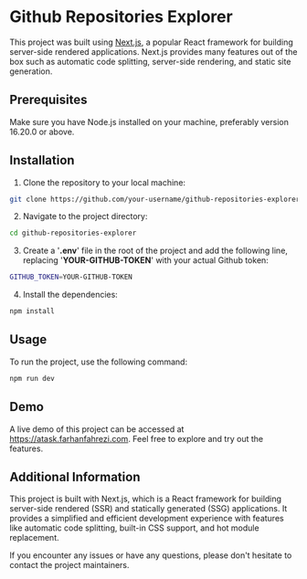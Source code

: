 # Github Repositories Explorer

This project was built using [Next.js](https://nextjs.org/), a popular React framework for building server-side rendered applications. Next.js provides many features out of the box such as automatic code splitting, server-side rendering, and static site generation.

## Prerequisites

Make sure you have Node.js installed on your machine, preferably version 16.20.0 or above.

## Installation

1. Clone the repository to your local machine:

```bash
git clone https://github.com/your-username/github-repositories-explorer.git
```

2. Navigate to the project directory:

```bash
cd github-repositories-explorer
```

3. Create a '**.env**' file in the root of the project and add the following line, replacing '**YOUR-GITHUB-TOKEN**' with your actual Github token:

```bash
GITHUB_TOKEN=YOUR-GITHUB-TOKEN

```

4. Install the dependencies:

```bash
npm install
```

## Usage

To run the project, use the following command:

```bash
npm run dev
```

## Demo

A live demo of this project can be accessed at https://atask.farhanfahrezi.com. Feel free to explore and try out the features.

## Additional Information

This project is built with Next.js, which is a React framework for building server-side rendered (SSR) and statically generated (SSG) applications. It provides a simplified and efficient development experience with features like automatic code splitting, built-in CSS support, and hot module replacement.

If you encounter any issues or have any questions, please don't hesitate to contact the project maintainers.
